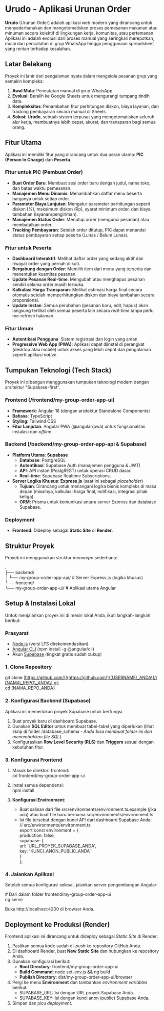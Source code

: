 # **Urudo \- Aplikasi Urunan Order**

**Urudo** (Urunan Order) adalah aplikasi web modern yang dirancang untuk menyederhanakan dan mengotomatiskan proses pemesanan makanan atau minuman secara kolektif di lingkungan kerja, komunitas, atau pertemanan. Aplikasi ini adalah evolusi dari proses manual yang seringkali merepotkan, mulai dari pencatatan di grup WhatsApp hingga penggunaan spreadsheet yang rentan terhadap kesalahan.

## **Latar Belakang**

Proyek ini lahir dari pengalaman nyata dalam mengelola pesanan grup yang semakin kompleks:

1. **Awal Mula**: Pencatatan manual di grup WhatsApp.  
2. **Evolusi**: Beralih ke Google Sheets untuk mengurangi tumpang tindih data.  
3. **Kompleksitas**: Penambahan fitur perhitungan diskon, biaya layanan, dan tracking pembayaran secara manual di Sheets.  
4. **Solusi**: **Urudo**, sebuah sistem terpusat yang mengotomatiskan seluruh alur kerja, membuatnya lebih cepat, akurat, dan transparan bagi semua orang.

## **Fitur Utama**

Aplikasi ini memiliki fitur yang dirancang untuk dua peran utama: **PIC (Person In Charge)** dan **Peserta**.

### **Fitur untuk PIC (Pembuat Order)**

* **Buat Order Baru**: Membuat sesi order baru dengan judul, nama toko, dan batas waktu pemesanan.  
* **Manajemen Menu Dinamis**: Menambahkan daftar menu beserta harganya untuk setiap order.  
* **Parameter Biaya Lanjutan**: Mengatur parameter perhitungan seperti diskon (%), maksimum diskon (Rp), syarat minimum order, dan biaya tambahan (layanan/pengiriman).  
* **Manajemen Status Order**: Menutup order (mengunci pesanan) atau membatalkan order.  
* **Tracking Pembayaran**: Setelah order ditutup, PIC dapat menandai status pembayaran setiap peserta (Lunas / Belum Lunas).

### **Fitur untuk Peserta**

* **Dashboard Interaktif**: Melihat daftar order yang sedang aktif dan riwayat order yang pernah diikuti.  
* **Bergabung dengan Order**: Memilih item dari menu yang tersedia dan menentukan kuantitas pesanan.  
* **Update Pesanan Real-time**: Mengubah atau menghapus pesanan sendiri selama order masih terbuka.  
* **Kalkulasi Harga Transparan**: Melihat estimasi harga final secara otomatis setelah memperhitungkan diskon dan biaya tambahan secara proporsional.  
* **Update Instan**: Semua perubahan (pesanan baru, edit, hapus) akan langsung terlihat oleh semua peserta lain secara *real-time* tanpa perlu me-refresh halaman.

### **Fitur Umum**

* **Autentikasi Pengguna**: Sistem registrasi dan login yang aman.  
* **Progressive Web App (PWA)**: Aplikasi dapat diinstal di perangkat (desktop atau mobile) untuk akses yang lebih cepat dan pengalaman seperti aplikasi *native*.

## **Tumpukan Teknologi (Tech Stack)**

Proyek ini dibangun menggunakan tumpukan teknologi modern dengan arsitektur "Supabase-first".

### **Frontend (/frontend/my-group-order-app-ui)**

* **Framework**: Angular 18 (dengan arsitektur Standalone Components)  
* **Bahasa**: TypeScript  
* **Styling**: Tailwind CSS  
* **Fitur Lanjutan**: Angular PWA (@angular/pwa) untuk fungsionalitas instalasi dan *offline*.

### **Backend (/backend/my-group-order-app-api & Supabase)**

* **Platform Utama**: **Supabase**  
  * **Database**: PostgreSQL  
  * **Autentikasi**: Supabase Auth (manajemen pengguna & JWT)  
  * **API**: API instan (PostgREST) untuk operasi CRUD dasar.  
  * **Real-time**: Supabase Realtime Subscriptions.  
* **Server Logika Khusus**: **Express.js** (saat ini sebagai *placeholder*)  
  * **Tujuan**: Dirancang untuk menangani logika bisnis kompleks di masa depan (misalnya, kalkulasi harga final, notifikasi, integrasi pihak ketiga).  
  * **ORM**: Prisma untuk komunikasi antara server Express dan database Supabase.

### **Deployment**

* **Frontend**: Dideploy sebagai **Static Site** di **Render**.

## **Struktur Proyek**

Proyek ini menggunakan struktur *monorepo* sederhana:

.  
├── backend/  
│   └── my-group-order-app-api/   \# Server Express.js (logika khusus)  
└── frontend/  
    └── my-group-order-app-ui/    \# Aplikasi utama Angular

## **Setup & Instalasi Lokal**

Untuk menjalankan proyek ini di mesin lokal Anda, ikuti langkah-langkah berikut:

### **Prasyarat**

* [Node.js](https://nodejs.org/) (versi LTS direkomendasikan)  
* [Angular CLI](https://angular.dev/tools/cli) (npm install \-g @angular/cli)  
* Akun [Supabase](https://supabase.com/) (tingkat gratis sudah cukup)

### **1\. Clone Repository**

git clone \[https://github.com/\](https://github.com/)\[USERNAME\_ANDA\]/\[NAMA\_REPO\_ANDA\].git  
cd \[NAMA\_REPO\_ANDA\]

### **2\. Konfigurasi Backend (Supabase)**

Aplikasi ini memerlukan proyek Supabase untuk berfungsi.

1. Buat proyek baru di dashboard Supabase.  
2. Gunakan **SQL Editor** untuk membuat tabel-tabel yang diperlukan (lihat skrip di folder /database\_schema \- *Anda bisa membuat folder ini dan menambahkan file SQL*).  
3. Konfigurasikan **Row Level Security (RLS)** dan **Triggers** sesuai dengan kebutuhan fitur.

### **3\. Konfigurasi Frontend**

1. Masuk ke direktori frontend:  
   cd frontend/my-group-order-app-ui

2. Instal semua dependensi:  
   npm install

3. **Konfigurasi Environment**:  
   * Buat salinan dari file src/environments/environment.ts.example (jika ada) atau buat file baru bernama src/environments/environment.ts.  
   * Isi file tersebut dengan kunci API dari dashboard Supabase Anda:  
     // src/environments/environment.ts  
     export const environment \= {  
       production: false,  
       supabase: {  
         url: 'URL\_PROYEK\_SUPABASE\_ANDA',  
         key: 'KUNCI\_ANON\_PUBLIC\_ANDA'  
       }  
     };

### **4\. Jalankan Aplikasi**

Setelah semua konfigurasi selesai, jalankan server pengembangan Angular:

\# Dari dalam folder frontend/my-group-order-app-ui  
ng serve

Buka http://localhost:4200 di browser Anda.

## **Deployment ke Produksi (Render)**

Frontend aplikasi ini dirancang untuk dideploy sebagai *Static Site* di Render.

1. Pastikan semua kode sudah di-*push* ke repository GitHub Anda.  
2. Di dashboard Render, buat **New Static Site** dan hubungkan ke repository Anda.  
3. Gunakan konfigurasi berikut:  
   * **Root Directory**: frontend/my-group-order-app-ui  
   * **Build Command**: node set-env.js && ng build  
   * **Publish Directory**: dist/my-group-order-app-ui/browser  
4. Pergi ke menu **Environment** dan tambahkan *environment variables* berikut:  
   * SUPABASE\_URL: Isi dengan URL proyek Supabase Anda.  
   * SUPABASE\_KEY: Isi dengan kunci anon (public) Supabase Anda.  
5. Simpan dan picu *deployment*.